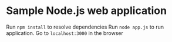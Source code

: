 # Sample Node.js web application

Run `npm install` to resolve dependencies
Run `node app.js` to run application. Go to `localhost:3000` in the browser